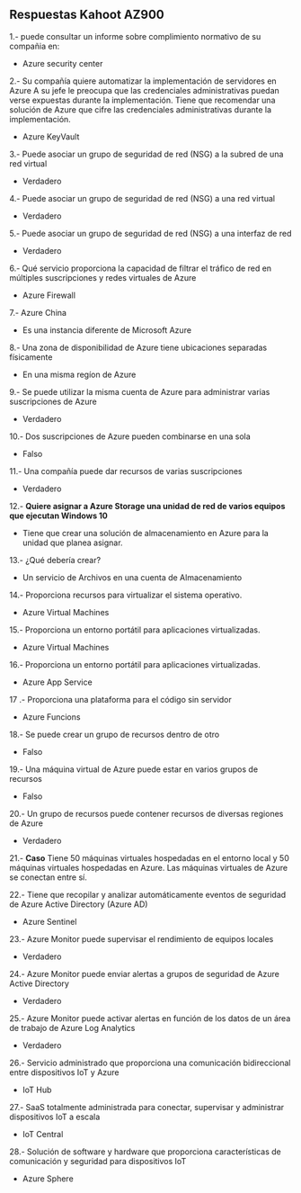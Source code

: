## Respuestas Kahoot AZ900

1.- puede consultar un informe sobre complimiento normativo de su compañia en: 
- Azure security center 

2.- Su compañía quiere automatizar la implementación de servidores en Azure
A su jefe le preocupa que las credenciales administrativas puedan verse expuestas durante la implementación.
Tiene que recomendar una solución de Azure que cifre las credenciales administrativas durante la implementación.

- Azure KeyVault

3.-  Puede asociar un grupo de seguridad de red (NSG) a la subred de una red virtual 
- Verdadero 

4.-  Puede asociar un grupo de seguridad de red (NSG) a una red virtual
- Verdadero 

5.- Puede asociar un grupo de seguridad de red (NSG) a una interfaz de red
- Verdadero

6.- Qué servicio proporciona la capacidad de filtrar el tráfico de red en múltiples suscripciones y redes virtuales de Azure
- Azure Firewall 

7.- Azure China 
- Es una instancia diferente de Microsoft Azure

8.- Una zona de disponibilidad de Azure tiene ubicaciones separadas físicamente
- En una misma regíon de Azure 

9.- Se puede utilizar la misma cuenta de Azure para administrar varias suscripciones de Azure
- Verdadero
 

10.- Dos suscripciones de Azure pueden combinarse en una sola
- Falso 

11.- Una compañía puede dar recursos de varias suscripciones
- Verdadero 

12.- **Quiere asignar a Azure Storage una unidad de red de varios equipos que ejecutan Windows 10**
- Tiene que crear una solución de almacenamiento en Azure para la unidad que planea asignar.

13.- ¿Qué debería crear?
- Un servicio de Archivos en una cuenta de Almacenamiento

14.- Proporciona recursos para virtualizar el sistema operativo.
- Azure Virtual Machines 

15.- Proporciona un entorno portátil para aplicaciones virtualizadas.
- Azure Virtual Machines

16.- Proporciona un entorno portátil para aplicaciones virtualizadas.
- Azure App Service

17 .- Proporciona una plataforma para el código sin servidor
- Azure Funcions

18.- Se puede crear un grupo de recursos dentro de otro
- Falso 

19.- Una máquina virtual de Azure puede estar en varios grupos de recursos
- Falso 

20.- Un grupo de recursos puede contener recursos de diversas regiones de Azure
- Verdadero 

21.- **Caso**
Tiene 50 máquinas virtuales hospedadas en el entorno local y 50 máquinas virtuales hospedadas en Azure. Las máquinas virtuales de Azure se conectan entre sí.

22.- Tiene que recopilar y analizar automáticamente eventos de seguridad de Azure Active Directory (Azure AD)
- Azure Sentinel

23.- Azure Monitor puede supervisar el rendimiento de equipos locales
- Verdadero 

24.- Azure Monitor puede enviar alertas a grupos de seguridad de Azure Active Directory
- Verdadero 

25.- Azure Monitor puede activar alertas en función de los datos de un área de trabajo de Azure Log Analytics
- Verdadero 

26.- Servicio administrado que proporciona una comunicación bidireccional entre dispositivos IoT y Azure
- IoT Hub

27.- SaaS totalmente administrada para conectar, supervisar y administrar dispositivos IoT a escala
- IoT Central 

28.- Solución de software y hardware que proporciona características de comunicación y seguridad para dispositivos IoT
- Azure Sphere 